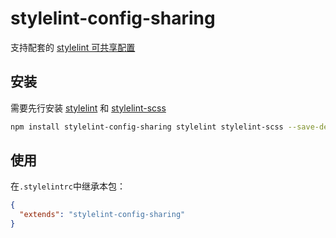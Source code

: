 # stylelint-config-sharing

支持配套的 [stylelint 可共享配置](https://stylelint.io/user-guide/configure)

## 安装

需要先行安装 [stylelint](https://www.npmjs.com/package/stylelint) 和 [stylelint-scss](https://www.npmjs.com/package/stylelint-scss)

```bash
npm install stylelint-config-sharing stylelint stylelint-scss --save-dev
```

## 使用

在`.stylelintrc`中继承本包：

```json
{
  "extends": "stylelint-config-sharing"
}
```